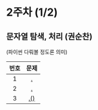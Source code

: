# 2주차 (1/2)

## 문자열 탐색, 처리 (권순찬)
(파이썬 다뤄볼 정도론 의미) 

|번호|문제|
|:---:|:---:|
|1|[.](https://www.acmicpc.net/problem/7569) |
|2|[.](https://programmers.co.kr/learn/courses/30/lessons/42586) |
|3|[.()](https://www.acmicpc.net/problem/12100) |
